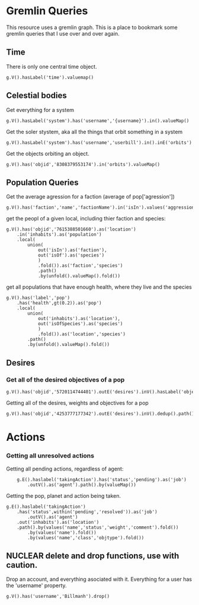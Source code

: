# Gremlin Queries
This resource uses a gremlin graph. This is a place to bookmark some gremlin queries that I use over and over again. 

## Time
There is only one central time object.
```
g.V().hasLabel('time').valuemap()
```

## Celestial bodies
Get everything for a system
```
g.V().hasLabel('system').has('username','{username}').in().valueMap()
```

Get the soler stystem, aka all the things that orbit something in a system 
```
g.V().hasLabel('system').has('username','userbill').in().inE('orbits')
```

Get the objects orbiting an object.
```
g.V().has('objid','8308379553174').in('orbits').valueMap()
```
## Population Queries
Get the average agression for a faction (average of pop['agression'])
```
g.V().has('faction','name','factionName').in('isIn').values('aggression').mean()
```

get the peopl of a given local, including thier faction and species:
```
g.V().has('objid','7615388501660').as('location')
	.in('inhabits').as('population')
	.local(
		union(
			out('isIn').as('faction'),
			out('isOf').as('species')
			)
			.fold()).as('faction','species')
			.path()
			.by(unfold().valueMap().fold())
```

get all populations that have enough health, where they live and the species
```
g.V().has('label','pop')
    .has('health',gt(0.2)).as('pop')
    .local(
        union(
            out('inhabits').as('location'),
            out('isOfSpecies').as('species')
            )
		    .fold()).as('location','species')
	    .path()
		.by(unfold().valueMap().fold())
```

##  Desires
### Get all of the desired objectives of a pop
```
g.V().has('objid','5720114744401').outE('desires').inV().hasLabel('objective')
```
Getting all of the desires, weights and objectives for a pop
```
g.V().has('objid','4253777177342').outE('desires').inV().dedup().path().by(values('name','objid').fold()).by('weight').by(values('type','objid','comment','leadingAttribute').fold())
```

# Actions
### Getting all unresolved actions

Getting all pending actions, regardless of agent:
```
    g.E().haslabel('takingAction').has('status','pending').as('job')
        .outV().as('agent').path().by(valueMap())
```

Getting the pop, planet and action being taken.

```
g.E().haslabel('takingAction')
	.has('status',within('pending','resolved')).as('job')
        .outV().as('agent')
	.out('inhabits').as('location')
	.path().by(values('name','status','weight','comment').fold())
		.by(values('name').fold())
		.by(values('name','class','objtype').fold())
```


## **NUCLEAR** delete and drop functions, use with caution.
Drop an account, and everything asociated with it. Everything for a user has the 'username' property.  
```
g.V().has('username','Billmanh').drop()
```
